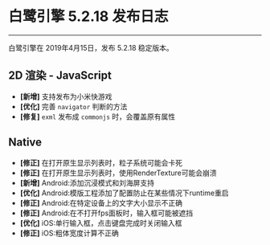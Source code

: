 # 白鹭引擎 5.2.18 发布日志


---

白鹭引擎在 2019年4月15日，发布 5.2.18 稳定版本。

## 2D 渲染 - JavaScript 
- **[新增]** 支持发布为小米快游戏
- **[优化]** 完善 `navigator` 判断的方法
- **[修复]** `exml` 发布成 `commonjs` 时，会覆盖原有属性

## Native
- **[修正]** 在打开原生显示列表时，粒子系统可能会卡死
- **[修正]** 在打开原生显示列表时，使用RenderTexture可能会崩溃
- **[新增]** Android:添加沉浸模式和刘海屏支持
- **[优化]** Android:模版工程添加了配置防止在某些情况下runtime重启
- **[修正]** Android:在特定设备上的文字大小显示不正确
- **[修正]** Android:在不打开fps面板时，输入框可能被遮挡
- **[优化]** iOS:单行输入框，点击键盘完成时关闭输入框
- **[修正]** iOS:粗体宽度计算不正确

